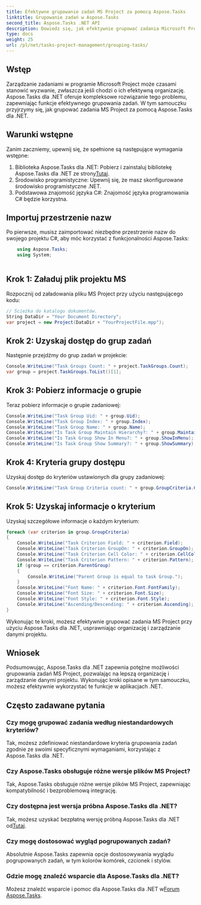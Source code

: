 ```yaml
---
title: Efektywne grupowanie zadań MS Project za pomocą Aspose.Tasks
linktitle: Grupowanie zadań w Aspose.Tasks
second_title: Aspose.Tasks .NET API
description: Dowiedz się, jak efektywnie grupować zadania Microsoft Project za pomocą Aspose.Tasks dla .NET.
type: docs
weight: 25
url: /pl/net/tasks-project-management/grouping-tasks/
---
```

## Wstęp
Zarządzanie zadaniami w programie Microsoft Project może czasami stanowić wyzwanie, zwłaszcza jeśli chodzi o ich efektywną organizację. Aspose.Tasks dla .NET oferuje kompleksowe rozwiązanie tego problemu, zapewniając funkcje efektywnego grupowania zadań. W tym samouczku przyjrzymy się, jak grupować zadania MS Project za pomocą Aspose.Tasks dla .NET.
## Warunki wstępne
Zanim zaczniemy, upewnij się, że spełnione są następujące wymagania wstępne:
1.  Biblioteka Aspose.Tasks dla .NET: Pobierz i zainstaluj bibliotekę Aspose.Tasks dla .NET ze strony[Tutaj](https://releases.aspose.com/tasks/net/).
2. Środowisko programistyczne: Upewnij się, że masz skonfigurowane środowisko programistyczne .NET.
3. Podstawowa znajomość języka C#: Znajomość języka programowania C# będzie korzystna.

## Importuj przestrzenie nazw
Po pierwsze, musisz zaimportować niezbędne przestrzenie nazw do swojego projektu C#, aby móc korzystać z funkcjonalności Aspose.Tasks:
```csharp
    using Aspose.Tasks;
    using System;
    
```
## Krok 1: Załaduj plik projektu MS
Rozpocznij od załadowania pliku MS Project przy użyciu następującego kodu:
```csharp
// Ścieżka do katalogu dokumentów.
String DataDir = "Your Document Directory";
var project = new Project(DataDir + "YourProjectFile.mpp");
```
## Krok 2: Uzyskaj dostęp do grup zadań
Następnie przejdźmy do grup zadań w projekcie:
```csharp
Console.WriteLine("Task Groups Count: " + project.TaskGroups.Count);
var group = project.TaskGroups.ToList()[1];
```
## Krok 3: Pobierz informacje o grupie
Teraz pobierz informacje o grupie zadaniowej:
```csharp
Console.WriteLine("Task Group Uid: " + group.Uid);
Console.WriteLine("Task Group Index: " + group.Index);
Console.WriteLine("Task Group Name: " + group.Name);
Console.WriteLine("Is Task Group Maintain Hierarchy?: " + group.MaintainHierarchy);
Console.WriteLine("Is Task Group Show In Menu?: " + group.ShowInMenu);
Console.WriteLine("Is Task Group Show Summary?: " + group.ShowSummary);
```
## Krok 4: Kryteria grupy dostępu
Uzyskaj dostęp do kryteriów ustawionych dla grupy zadaniowej:
```csharp
Console.WriteLine("Task Group Criteria count: " + group.GroupCriteria.Count);
```
## Krok 5: Uzyskaj informacje o kryterium
Uzyskaj szczegółowe informacje o każdym kryterium:
```csharp
foreach (var criterion in group.GroupCriteria)
{
    Console.WriteLine("Task Criterion Field: " + criterion.Field);
    Console.WriteLine("Task Criterion GroupOn: " + criterion.GroupOn);
    Console.WriteLine("Task Criterion Cell Color: " + criterion.CellColor);
    Console.WriteLine("Task Criterion Pattern: " + criterion.Pattern);
    if (group == criterion.ParentGroup)
    {
        Console.WriteLine("Parent Group is equal to task Group.");
    }
    Console.WriteLine("Font Name: " + criterion.Font.FontFamily);
    Console.WriteLine("Font Size: " + criterion.Font.Size);
    Console.WriteLine("Font Style: " + criterion.Font.Style);
    Console.WriteLine("Ascending/Descending: " + criterion.Ascending);
}
```
Wykonując te kroki, możesz efektywnie grupować zadania MS Project przy użyciu Aspose.Tasks dla .NET, usprawniając organizację i zarządzanie danymi projektu.

## Wniosek
Podsumowując, Aspose.Tasks dla .NET zapewnia potężne możliwości grupowania zadań MS Project, pozwalając na lepszą organizację i zarządzanie danymi projektu. Wykonując kroki opisane w tym samouczku, możesz efektywnie wykorzystać te funkcje w aplikacjach .NET.
## Często zadawane pytania
### Czy mogę grupować zadania według niestandardowych kryteriów?
Tak, możesz zdefiniować niestandardowe kryteria grupowania zadań zgodnie ze swoimi specyficznymi wymaganiami, korzystając z Aspose.Tasks dla .NET.
### Czy Aspose.Tasks obsługuje różne wersje plików MS Project?
Tak, Aspose.Tasks obsługuje różne wersje plików MS Project, zapewniając kompatybilność i bezproblemową integrację.
### Czy dostępna jest wersja próbna Aspose.Tasks dla .NET?
 Tak, możesz uzyskać bezpłatną wersję próbną Aspose.Tasks dla .NET od[Tutaj](https://releases.aspose.com/).
### Czy mogę dostosować wygląd pogrupowanych zadań?
Absolutnie Aspose.Tasks zapewnia opcje dostosowywania wyglądu pogrupowanych zadań, w tym kolorów komórek, czcionek i stylów.
### Gdzie mogę znaleźć wsparcie dla Aspose.Tasks dla .NET?
 Możesz znaleźć wsparcie i pomoc dla Aspose.Tasks dla .NET w[Forum Aspose.Tasks](https://forum.aspose.com/c/tasks/15).
